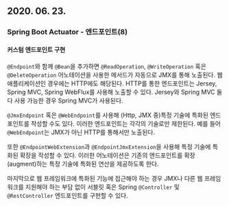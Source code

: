## 2020. 06. 23.

### Spring Boot Actuator - 엔드포인트(8)

#### 커스텀 엔드포인트 구현

`@Endpoint`와 함께 `@Bean`을 추가하면 `@ReadOperation`, `@WriteOperation` 혹은 `@DeleteOperation` 어노테이션을 사용한 메서드가 자동으로 JMX를 통해 노출된다. 웹 애플리케이션인 경우에는 HTTP에도 해당된다. HTTP를 통한 엔드포인트는 Jersey, Spring MVC, Spring WebFlux를 사용해 노출할 수 있다. Jersey와 Spring MVC 둘 다 사용 가능한 경우 Spring MVC가 사용된다.

`@JmxEndpoint` 혹은 `@WebEndpoint`를 사용해 (Http, JMX 중)특정 기술에 특화된 엔드포인트를 작성할 수도 있다. 이러한 엔드포인트는 각각의 기술로만 제한된다. 예를 들어 `@WebEndpoint`는 JMX가 아닌 HTTP를 통해서만 노출된다.

또한 `@EndpointWebExtension`과 `@EndpointJmxExtension`을 사용해 특정 기술에 특화된 확장을 작성할 수 있다. 이러한 어노테이션은 기존의 엔드포인트를 확장(augment)하는 특정 기술에 특화된 연산을 제공하도록 한다.

마지막으로 웹 프레임워크에 특화된 기능에 접근해야 하는 경우 JMX나 다른 웹 프레임워크를 지원해야 하는 부담 없이 서블릿 혹은 Spring `@Controller` 및 `@RestController` 엔드포인트를 구현할 수 있다.
